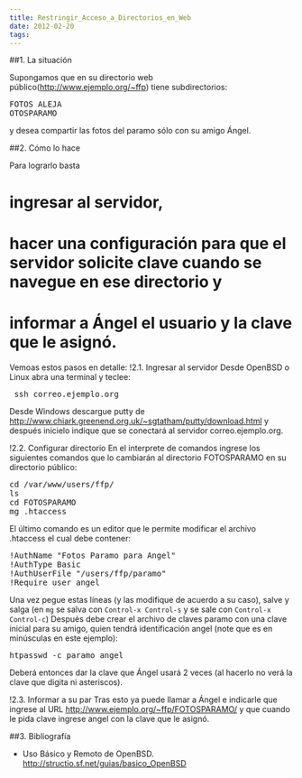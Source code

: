 ```yaml
---
title: Restringir_Acceso_a_Directorios_en_Web
date: 2012-02-20
tags:
---
```

##1. La situación

   Supongamos que en su directorio web público(http://www.ejemplo.org/~ffp)  tiene subdirectorios:
<pre>
FOTOS ALEJA
OTOSPARAMO
</pre>
   y desea compartir las fotos del paramo sólo con su amigo Ángel.

##2. Cómo lo hace

   Para lograrlo basta 
# ingresar al servidor,
# hacer una configuración para que el servidor solicite clave cuando se navegue en ese directorio y 
# informar a Ángel el usuario y la clave que le   asignó.

Vemoas estos pasos en detalle:
!2.1. Ingresar al servidor
Desde OpenBSD o Linux abra una terminal y teclee:
<pre>
 ssh correo.ejemplo.org
</pre>

Desde Windows descargue putty de
http://www.chiark.greenend.org.uk/~sgtatham/putty/download.html y
después inicielo indique que se conectará al servidor correo.ejemplo.org.

!2.2. Configurar directorio
En el interprete de comandos ingrese los siguientes comandos que lo
cambiarán al directorio FOTOSPARAMO en su directorio público:
<pre>
cd /var/www/users/ffp/
ls
cd FOTOSPARAMO
mg .htaccess
</pre>
El último comando es un editor que le permite modificar el
archivo .htaccess el cual debe contener:
<pre>
!AuthName "Fotos Paramo para Angel"
!AuthType Basic
!AuthUserFile "/users/ffp/paramo"
!Require user angel
</pre>
Una vez pegue estas líneas (y las modifique de acuerdo a su caso),
salve y salga (en ```mg``` se salva con ```Control-x Control-s``` y se sale con
```Control-x Control-c```)
Después debe crear el archivo de claves paramo con una clave
inicial para su amigo, quien tendrá identificación angel (note que
es en minúsculas en este ejemplo):
<pre>
htpasswd -c paramo angel
</pre>
Deberá entonces dar la clave que Ángel usará 2 veces (al
hacerlo no verá la clave que digita ni asteriscos).

!2.3. Informar a su par
Tras esto ya puede llamar a Ángel e indicarle que ingrese al URL
http://www.ejemplo.org/~ffp/FOTOSPARAMO/ y que cuando le pida
clave ingrese angel con la clave que le asignó.


##3. Bibliografía

*  Uso Básico y Remoto de OpenBSD. http://structio.sf.net/guias/basico_OpenBSD
